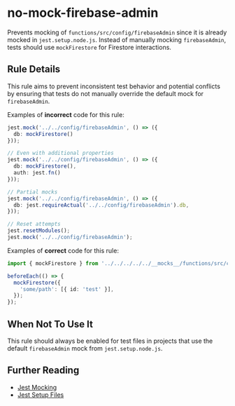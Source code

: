 # no-mock-firebase-admin

Prevents mocking of `functions/src/config/firebaseAdmin` since it is already mocked in `jest.setup.node.js`. Instead of manually mocking `firebaseAdmin`, tests should use `mockFirestore` for Firestore interactions.

## Rule Details

This rule aims to prevent inconsistent test behavior and potential conflicts by ensuring that tests do not manually override the default mock for `firebaseAdmin`.

Examples of **incorrect** code for this rule:

```ts
jest.mock('../../config/firebaseAdmin', () => ({
  db: mockFirestore()
}));

// Even with additional properties
jest.mock('../../config/firebaseAdmin', () => ({
  db: mockFirestore(),
  auth: jest.fn()
}));

// Partial mocks
jest.mock('../../config/firebaseAdmin', () => ({
  db: jest.requireActual('../../config/firebaseAdmin').db,
}));

// Reset attempts
jest.resetModules();
jest.mock('../../config/firebaseAdmin');
```

Examples of **correct** code for this rule:

```ts
import { mockFirestore } from '../../../../../__mocks__/functions/src/config/mockFirestore';

beforeEach(() => {
  mockFirestore({
    'some/path': [{ id: 'test' }],
  });
});
```

## When Not To Use It

This rule should always be enabled for test files in projects that use the default `firebaseAdmin` mock from `jest.setup.node.js`.

## Further Reading

- [Jest Mocking](https://jestjs.io/docs/mock-functions)
- [Jest Setup Files](https://jestjs.io/docs/configuration#setupfiles-array)
